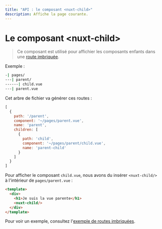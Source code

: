 ```yaml
---
title: "API : le composant <nuxt-child>"
description: Affiche la page courante.
---
```


# Le composant &lt;nuxt-child&gt;

> Ce composant est utilisé pour affichier les composants enfants dans une [route imbriquée](/guide/routing#routes-imbriqu-es).

Exemple :

```bash
-| pages/
---| parent/
------| child.vue
---| parent.vue
```

Cet arbre de fichier va générer ces routes :

```js
[
  {
    path: '/parent',
    component: '~/pages/parent.vue',
    name: 'parent',
    children: [
      {
        path: 'child',
        component: '~/pages/parent/child.vue',
        name: 'parent-child'
      }
    ]
  }
]
```

Pour afficher le composant `child.vue`, nous avons du insérer `<nuxt-child/>` à l'intérieur de `pages/parent.vue` :

```html
<template>
  <div>
    <h1>Je suis la vue parente</h1>
    <nuxt-child/>
  </div>
</template>
```

Pour voir un exemple, consultez l'[exemple de routes imbriquées](/examples/nested-routes).
